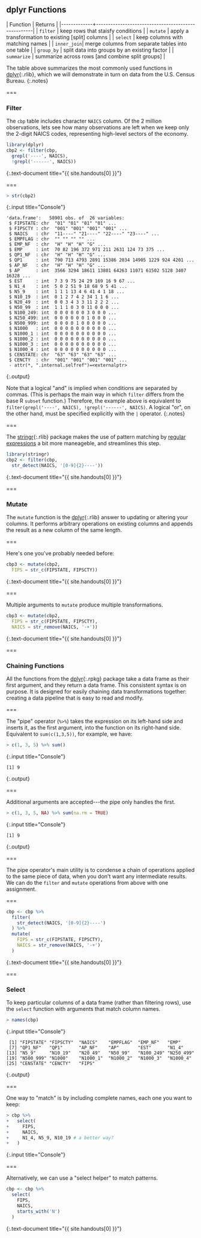 ---
---

## dplyr Functions

| Function    | Returns                                            |
|-------------+----------------------------------------------------|
| `filter`    | keep rows that staisfy conditions                  |
| `mutate`    | apply a transformation to existing [split] columns |
| `select`    | keep columns with matching names                   |
| `inner_join`| merge columns from separate tables into one table  |
| `group_by`  | split data into groups by an existing factor       |
| `summarize` | summarize across rows [and combine split groups]   |

The table above summarizes the most commonly used functions in
[dplyr](){:.rlib}, which we will demonstrate in turn on data from the U.S.
Census Bureau.
{:.notes}

===

### Filter

The `cbp` table includes character `NAICS` column. Of the 2 million
observations, lets see how many observations are left when we keep only the
2-digit NAICS codes, representing high-level sectors of the economy.



~~~r
library(dplyr)
cbp2 <- filter(cbp,
  grepl('----', NAICS),
  !grepl('------', NAICS))
~~~
{:.text-document title="{{ site.handouts[0] }}"}


===



~~~r
> str(cbp2)
~~~
{:.input title="Console"}


~~~
'data.frame':	58901 obs. of  26 variables:
 $ FIPSTATE: chr  "01" "01" "01" "01" ...
 $ FIPSCTY : chr  "001" "001" "001" "001" ...
 $ NAICS   : chr  "11----" "21----" "22----" "23----" ...
 $ EMPFLAG : chr  "" "" "" "" ...
 $ EMP_NF  : chr  "H" "H" "H" "G" ...
 $ EMP     : int  70 82 196 372 971 211 2631 124 73 375 ...
 $ QP1_NF  : chr  "H" "H" "H" "G" ...
 $ QP1     : int  790 713 4793 2891 15386 2034 14905 1229 924 4201 ...
 $ AP_NF   : chr  "H" "H" "H" "G" ...
 $ AP      : int  3566 3294 18611 13801 64263 11071 61502 5128 3407 16328 ...
 $ EST     : int  7 3 9 75 24 29 169 16 9 67 ...
 $ N1_4    : int  5 0 2 51 9 18 68 9 5 41 ...
 $ N5_9    : int  1 1 1 13 4 6 41 4 1 18 ...
 $ N10_19  : int  0 1 2 7 4 2 34 1 1 6 ...
 $ N20_49  : int  0 0 3 4 3 3 11 2 2 2 ...
 $ N50_99  : int  1 1 1 0 3 0 11 0 0 0 ...
 $ N100_249: int  0 0 0 0 0 0 3 0 0 0 ...
 $ N250_499: int  0 0 0 0 0 0 1 0 0 0 ...
 $ N500_999: int  0 0 0 0 1 0 0 0 0 0 ...
 $ N1000   : int  0 0 0 0 0 0 0 0 0 0 ...
 $ N1000_1 : int  0 0 0 0 0 0 0 0 0 0 ...
 $ N1000_2 : int  0 0 0 0 0 0 0 0 0 0 ...
 $ N1000_3 : int  0 0 0 0 0 0 0 0 0 0 ...
 $ N1000_4 : int  0 0 0 0 0 0 0 0 0 0 ...
 $ CENSTATE: chr  "63" "63" "63" "63" ...
 $ CENCTY  : chr  "001" "001" "001" "001" ...
 - attr(*, ".internal.selfref")=<externalptr> 
~~~
{:.output}


Note that a logical "and" is implied when conditions are separated by commas.
(This is perhaps the main way in which `filter` differs from the base R `subset`
function.) Therefore, the example above is equivalent to `filter(grepl('----',
NAICS), !grepl('------', NAICS)`. A logical "or", on the other hand, must be
specified explicitly with the `|` operator.
{:.notes}

===

The [stringr](){:.rlib} package makes the use of pattern matching by [regular
expressions] a bit more maneageble, and streamlines this step.



~~~r
library(stringr)
cbp2 <- filter(cbp,
  str_detect(NAICS, '[0-9]{2}----'))
~~~
{:.text-document title="{{ site.handouts[0] }}"}


[regular expressions]: https://stringr.tidyverse.org/articles/regular-expressions.html

===

### Mutate

The `mutate` function is the [dplyr](){:.rlib} answer to updating or altering
your columns. It performs arbitrary operations on existing columns and appends
the result as a new column of the same length.

===

Here's one you've probably needed before:



~~~r
cbp3 <- mutate(cbp2,
  FIPS = str_c(FIPSTATE, FIPSCTY))
~~~
{:.text-document title="{{ site.handouts[0] }}"}


===

Multiple arguments to `mutate` produce multiple transformations.



~~~r
cbp3 <- mutate(cbp2,
  FIPS = str_c(FIPSTATE, FIPSCTY),
  NAICS = str_remove(NAICS, '-+'))
~~~
{:.text-document title="{{ site.handouts[0] }}"}


===

### Chaining Functions

All the functions from the [dplyr](){:.rpkg} package take a data frame as their
first argument, and they return a data frame. This consistent syntax is on
purpose. It is designed for easily chaining data transformations together:
creating a data pipeline that is easy to read and modify.

===

The "pipe" operator (`%>%`) takes the expression on its left-hand side and
inserts it, as the first argument, into the function on its right-hand side.
Equivalent to `sum(c(1,3,5))`, for example, we have:



~~~r
> c(1, 3, 5) %>% sum()
~~~
{:.input title="Console"}


~~~
[1] 9
~~~
{:.output}


===

Additional arguments are accepted---the pipe only handles the first.



~~~r
> c(1, 3, 5, NA) %>% sum(na.rm = TRUE)
~~~
{:.input title="Console"}


~~~
[1] 9
~~~
{:.output}


===

The pipe operator's main utility is to condense a chain of operations applied to
the same piece of data, when you don't want any intermediate results. We
can do the `filter` and `mutate` operations from above with one assignment.

===



~~~r
cbp <- cbp %>%
  filter(
    str_detect(NAICS, '[0-9]{2}----')
  ) %>%
  mutate(
    FIPS = str_c(FIPSTATE, FIPSCTY),
    NAICS = str_remove(NAICS, '-+')
  )
~~~
{:.text-document title="{{ site.handouts[0] }}"}


===

### Select

To keep particular columns of a data frame (rather than filtering rows), use
the `select` function with arguments that match column names.



~~~r
> names(cbp)
~~~
{:.input title="Console"}


~~~
 [1] "FIPSTATE" "FIPSCTY"  "NAICS"    "EMPFLAG"  "EMP_NF"   "EMP"     
 [7] "QP1_NF"   "QP1"      "AP_NF"    "AP"       "EST"      "N1_4"    
[13] "N5_9"     "N10_19"   "N20_49"   "N50_99"   "N100_249" "N250_499"
[19] "N500_999" "N1000"    "N1000_1"  "N1000_2"  "N1000_3"  "N1000_4" 
[25] "CENSTATE" "CENCTY"   "FIPS"    
~~~
{:.output}


===

One way to "match" is by including complete names, each one you want to keep:



~~~r
> cbp %>%
+   select(
+     FIPS,
+     NAICS,
+     N1_4, N5_9, N10_19 # a better way?
+   )
~~~
{:.input title="Console"}


===

Alternatively, we can use a "select helper" to match patterns.



~~~r
cbp <- cbp %>%
  select(
    FIPS,
    NAICS,
    starts_with('N')
  )
~~~
{:.text-document title="{{ site.handouts[0] }}"}

